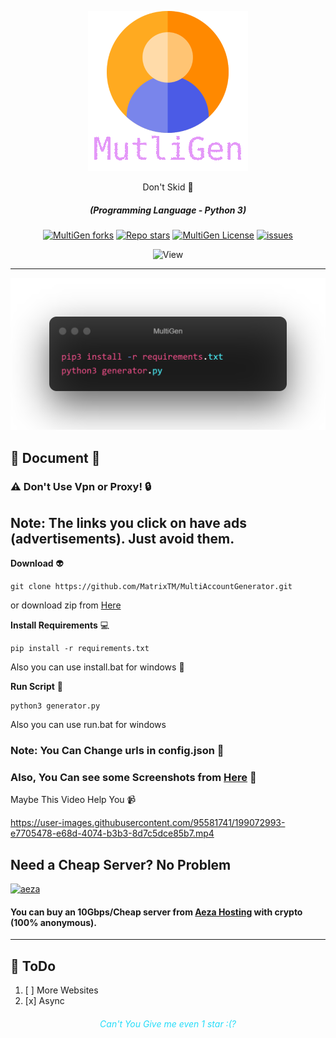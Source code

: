 <p align="center"><img src="images/02.png" alt="MultiGen"></p>
<div align="center" style="margin-top: 0;">
   <p>Don't Skid 👀</p>
</div>
<em><h5 align="center">(Programming Language - Python 3)</h5></em>
<p align="center">
<a href="#"><img alt="MultiGen forks" src="https://img.shields.io/github/forks/BlackSnowDot/MultiAccountGenerator?style=for-the-badge"></a>
<a href="#"><img alt="Repo stars" src="https://img.shields.io/github/stars/BlackSnowDot/MultiAccountGenerator?style=for-the-badge&color=yellow"></a>
<a href="#"><img alt="MultiGen License" src="https://img.shields.io/github/license/BlackSnowDot/MultiAccountGenerator?color=orange&style=for-the-badge"></a>
<a href="https://github.com/BlackSnowDot/MultiAccountGenerator/issues"><img alt="issues" src="https://img.shields.io/github/issues/BlackSnowDot/MultiAccountGenerator?color=purple&style=for-the-badge"></a>
<p align="center"><img src="https://views.whatilearened.today/views/github/BlackSnowDot/MultiAccountGenerator.svg" width="80px" height="28px" alt="View"></p>

---

<p align="center"><img src="images/01.png" width="1040" alt="outlook"></p>


## 📝 Document 👀
### ⚠️ Don't Use Vpn or Proxy! 🔒
## Note: The links you click on have ads (advertisements). Just avoid them.

**Download** 👽
```
git clone https://github.com/MatrixTM/MultiAccountGenerator.git
```
or download zip from [Here](https://github.com/MatrixTM/MultiAccountGenerator/archive/refs/heads/main.zip)

**Install Requirements** 💻

```
pip install -r requirements.txt
```
Also you can use install.bat for windows 💸

**Run Script** 🚀
```shell
python3 generator.py
```
Also you can use run.bat for windows

### Note: You Can Change urls in config.json 📝
### Also, You Can see some Screenshots from [Here](https://github.com/BlackSnowDot/MultiAccountGenerator/tree/main/screenshots) 📸

Maybe This Video Help You 📹

https://user-images.githubusercontent.com/95581741/199072993-e7705478-e68d-4074-b3b3-8d7c5dce85b7.mp4


## Need a Cheap Server? No Problem

<a href="https://aeza.net/?ref=375036"><img src="https://github.com/user-attachments/assets/f875428b-cb35-442d-8dce-cdc5ead4ffbd" width="728" height="90" alt="aeza"></a>

#### You can buy an 10Gbps/Cheap server from [Aeza Hosting](https://aeza.net/?ref=375036) with crypto (100% anonymous).

---
## 📝 ToDo

1. [ ] More Websites
2. [x] Async

<h6 align="center" style="color: #25DCF9">Can't You Give me even 1 star :(?</h6>
